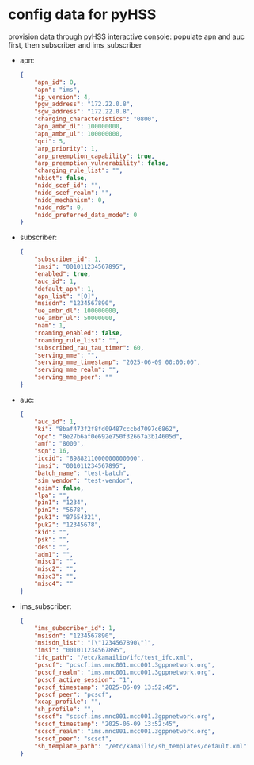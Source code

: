 # config data for pyHSS
provision data through pyHSS interactive console: [](localhost:8080/docs)
populate apn and auc first, then subscriber and ims_subscriber

- apn:
    ```json
    {
        "apn_id": 0,
        "apn": "ims",                           
        "ip_version": 4,
        "pgw_address": "172.22.0.8",
        "sgw_address": "172.22.0.8",           
        "charging_characteristics": "0800",    
        "apn_ambr_dl": 100000000,          
        "apn_ambr_ul": 100000000,           
        "qci": 5,                         
        "arp_priority": 1,                      
        "arp_preemption_capability": true,
        "arp_preemption_vulnerability": false,
        "charging_rule_list": "",        
        "nbiot": false,
        "nidd_scef_id": "",
        "nidd_scef_realm": "",
        "nidd_mechanism": 0,
        "nidd_rds": 0,
        "nidd_preferred_data_mode": 0
    }
    
- subscriber:
    ```json
    {
        "subscriber_id": 1,
        "imsi": "001011234567895",
        "enabled": true,
        "auc_id": 1,
        "default_apn": 1,
        "apn_list": "[0]",
        "msisdn": "1234567890",
        "ue_ambr_dl": 100000000,
        "ue_ambr_ul": 50000000,
        "nam": 1,
        "roaming_enabled": false,
        "roaming_rule_list": "",
        "subscribed_rau_tau_timer": 60,
        "serving_mme": "",
        "serving_mme_timestamp": "2025-06-09 00:00:00",
        "serving_mme_realm": "",
        "serving_mme_peer": ""
    }
- auc:
    ```json
    {
        "auc_id": 1,
        "ki": "8baf473f2f8fd09487cccbd7097c6862",
        "opc": "8e27b6af0e692e750f32667a3b14605d",
        "amf": "8000",
        "sqn": 16,
        "iccid": "8988211000000000000",
        "imsi": "001011234567895",
        "batch_name": "test-batch",
        "sim_vendor": "test-vendor",
        "esim": false,
        "lpa": "",
        "pin1": "1234",
        "pin2": "5678",
        "puk1": "87654321",
        "puk2": "12345678",
        "kid": "",
        "psk": "",
        "des": "",
        "adm1": "",
        "misc1": "",
        "misc2": "",
        "misc3": "",
        "misc4": ""
    }


- ims_subscriber:
    ```json
    {
        "ims_subscriber_id": 1,
        "msisdn": "1234567890",
        "msisdn_list": "[\"1234567890\"]",
        "imsi": "001011234567895",
        "ifc_path": "/etc/kamailio/ifc/test_ifc.xml",
        "pcscf": "pcscf.ims.mnc001.mcc001.3gppnetwork.org",
        "pcscf_realm": "ims.mnc001.mcc001.3gppnetwork.org",
        "pcscf_active_session": "1",
        "pcscf_timestamp": "2025-06-09 13:52:45",
        "pcscf_peer": "pcscf",
        "xcap_profile": "",
        "sh_profile": "",
        "scscf": "scscf.ims.mnc001.mcc001.3gppnetwork.org",
        "scscf_timestamp": "2025-06-09 13:52:45",
        "scscf_realm": "ims.mnc001.mcc001.3gppnetwork.org",
        "scscf_peer": "scscf",
        "sh_template_path": "/etc/kamailio/sh_templates/default.xml"
    }
